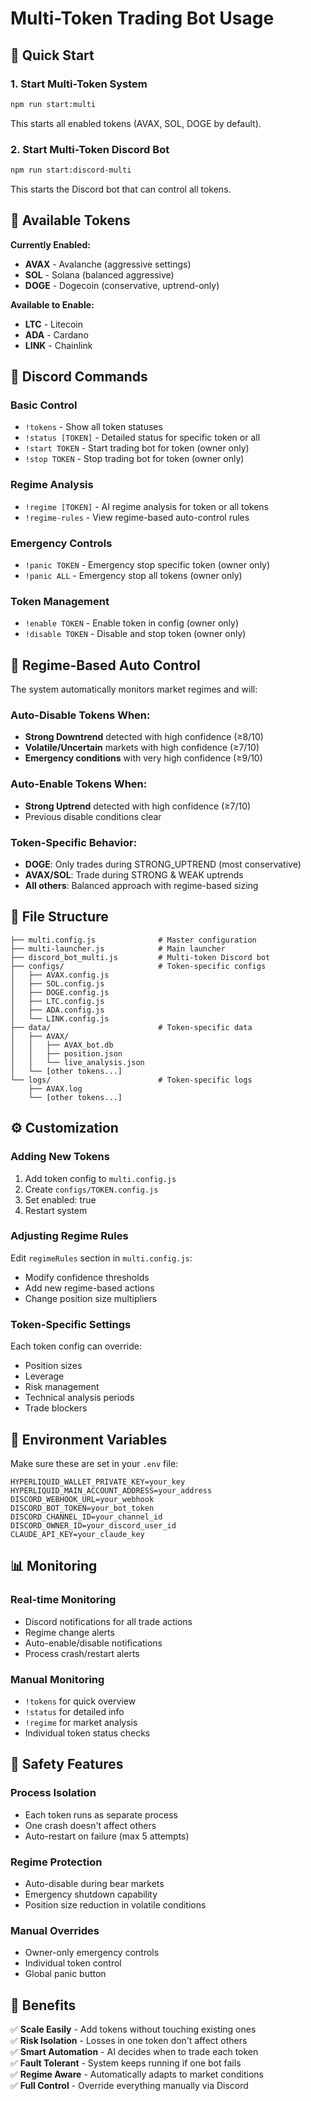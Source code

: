 # Multi-Token Trading Bot Usage

## 🚀 Quick Start

### 1. Start Multi-Token System
```bash
npm run start:multi
```
This starts all enabled tokens (AVAX, SOL, DOGE by default).

### 2. Start Multi-Token Discord Bot
```bash
npm run start:discord-multi
```
This starts the Discord bot that can control all tokens.

## 🎯 Available Tokens

**Currently Enabled:**
- **AVAX** - Avalanche (aggressive settings)
- **SOL** - Solana (balanced aggressive) 
- **DOGE** - Dogecoin (conservative, uptrend-only)

**Available to Enable:**
- **LTC** - Litecoin
- **ADA** - Cardano  
- **LINK** - Chainlink

## 🤖 Discord Commands

### Basic Control
- `!tokens` - Show all token statuses
- `!status [TOKEN]` - Detailed status for specific token or all
- `!start TOKEN` - Start trading bot for token (owner only)
- `!stop TOKEN` - Stop trading bot for token (owner only)

### Regime Analysis
- `!regime [TOKEN]` - AI regime analysis for token or all tokens
- `!regime-rules` - View regime-based auto-control rules

### Emergency Controls
- `!panic TOKEN` - Emergency stop specific token (owner only)
- `!panic ALL` - Emergency stop all tokens (owner only)

### Token Management
- `!enable TOKEN` - Enable token in config (owner only)
- `!disable TOKEN` - Disable and stop token (owner only)

## 🧠 Regime-Based Auto Control

The system automatically monitors market regimes and will:

### Auto-Disable Tokens When:
- **Strong Downtrend** detected with high confidence (≥8/10)
- **Volatile/Uncertain** markets with high confidence (≥7/10)
- **Emergency conditions** with very high confidence (≥9/10)

### Auto-Enable Tokens When:
- **Strong Uptrend** detected with high confidence (≥7/10)
- Previous disable conditions clear

### Token-Specific Behavior:
- **DOGE**: Only trades during STRONG_UPTREND (most conservative)
- **AVAX/SOL**: Trade during STRONG & WEAK uptrends
- **All others**: Balanced approach with regime-based sizing

## 📁 File Structure

```
├── multi.config.js              # Master configuration
├── multi-launcher.js            # Main launcher
├── discord_bot_multi.js         # Multi-token Discord bot
├── configs/                     # Token-specific configs
│   ├── AVAX.config.js
│   ├── SOL.config.js
│   ├── DOGE.config.js
│   ├── LTC.config.js
│   ├── ADA.config.js
│   └── LINK.config.js
├── data/                        # Token-specific data
│   ├── AVAX/
│   │   ├── AVAX_bot.db
│   │   ├── position.json
│   │   └── live_analysis.json
│   └── [other tokens...]
└── logs/                        # Token-specific logs
    ├── AVAX.log
    └── [other tokens...]
```

## ⚙️ Customization

### Adding New Tokens
1. Add token config to `multi.config.js`
2. Create `configs/TOKEN.config.js`
3. Set enabled: true
4. Restart system

### Adjusting Regime Rules
Edit `regimeRules` section in `multi.config.js`:
- Modify confidence thresholds
- Add new regime-based actions
- Change position size multipliers

### Token-Specific Settings
Each token config can override:
- Position sizes
- Leverage
- Risk management
- Technical analysis periods
- Trade blockers

## 🔧 Environment Variables

Make sure these are set in your `.env` file:
```env
HYPERLIQUID_WALLET_PRIVATE_KEY=your_key
HYPERLIQUID_MAIN_ACCOUNT_ADDRESS=your_address
DISCORD_WEBHOOK_URL=your_webhook
DISCORD_BOT_TOKEN=your_bot_token
DISCORD_CHANNEL_ID=your_channel_id
DISCORD_OWNER_ID=your_discord_user_id
CLAUDE_API_KEY=your_claude_key
```

## 📊 Monitoring

### Real-time Monitoring
- Discord notifications for all trade actions
- Regime change alerts
- Auto-enable/disable notifications
- Process crash/restart alerts

### Manual Monitoring  
- `!tokens` for quick overview
- `!status` for detailed info
- `!regime` for market analysis
- Individual token status checks

## 🚨 Safety Features

### Process Isolation
- Each token runs as separate process
- One crash doesn't affect others
- Auto-restart on failure (max 5 attempts)

### Regime Protection
- Auto-disable during bear markets
- Emergency shutdown capability
- Position size reduction in volatile conditions

### Manual Overrides
- Owner-only emergency controls
- Individual token control
- Global panic button

## 🎉 Benefits

✅ **Scale Easily** - Add tokens without touching existing ones  
✅ **Risk Isolation** - Losses in one token don't affect others  
✅ **Smart Automation** - AI decides when to trade each token  
✅ **Fault Tolerant** - System keeps running if one bot fails  
✅ **Regime Aware** - Automatically adapts to market conditions  
✅ **Full Control** - Override everything manually via Discord